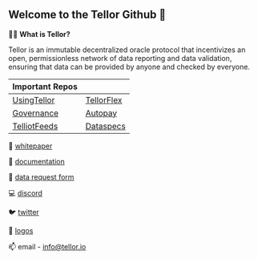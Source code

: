 ## Welcome to the Tellor Github 👋

🙋‍♀️ **What is Tellor?** 

Tellor is an immutable decentralized oracle protocol that incentivizes an open, permissionless network of data reporting and data validation, ensuring that data can be provided by anyone and checked by everyone.

| **Important Repos**                                        |                                                       |
|------------------------------------------------------------|-------------------------------------------------------|
| [UsingTellor](https://github.com/tellor-io/usingtellor)    | [TellorFlex](https://github.com/tellor-io/tellorFlex) |
| [Governance](https://github.com/tellor-io/governance)      | [Autopay](https://github.com/tellor-io/autoPay)       |
| [TelliotFeeds](https://github.com/tellor-io/telliot-feeds) | [Dataspecs](https://github.com/tellor-io/dataSpecs)   |


📃 [whitepaper](https://tellor.io/whitepaper/)

📗 [documentation](https://docs.tellor.io/tellor/the-basics/readme)

📮 [data request form](https://github.com/tellor-io/dataSpecs/issues/new/choose)

💻 [discord](https://discord.gg/tellor)

🐦 [twitter](https://www.twitter.com/WeAreTellor)

🎨 [logos](https://github.com/tellor-io/TellorBrandMaterials)

📫 email - info@tellor.io
